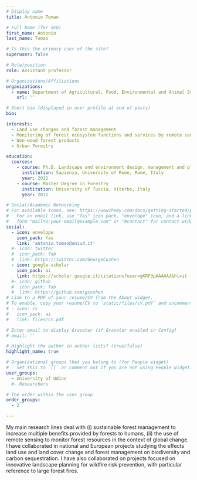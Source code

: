 ```yaml
---
# Display name
title: Antonio Tomao

# Full Name (for SEO)
first_name: Antonio
last_name: Tomao

# Is this the primary user of the site?
superuser: false

# Role/position
role: Assistant professor

# Organizations/Affiliations
organizations:
  - name: Department of Agricultural, Food, Environmental and Animal Sciences, University of Udine, Udine, Italy
    url: ''

# Short bio (displayed in user profile at end of posts)
bio:

interests:
  - Land use changes and forest management
  - Monitoring of forest ecosystem functions and services by remote sensing
  - Non-wood forest products
  - Urban Forestry

education:
  courses:
    - course: Ph.D. Landscape and environment design, management and planning
      institution: Sapienza, University of Rome, Rome, Italy
      year: 2015
    - course: Master Degree in Forestry
      institution: University of Tuscia, Viterbo, Italy
      year: 2011

# Social/Academic Networking
# For available icons, see: https://wowchemy.com/docs/getting-started/page-builder/#icons
#   For an email link, use "fas" icon pack, "envelope" icon, and a link in the
#   form "mailto:your-email@example.com" or "#contact" for contact widget.
social:
  - icon: envelope
    icon_pack: fas
    link: 'antonio.tomao@uniud.it'
  #- icon: twitter
  #  icon_pack: fab
  #  link: https://twitter.com/GeorgeCushen
  - icon: google-scholar
    icon_pack: ai
    link: https://scholar.google.it/citations?user=gKRF3pAAAAAJ&hl=it
  #- icon: github
  #  icon_pack: fab
  #  link: https://github.com/gcushen
# Link to a PDF of your resume/CV from the About widget.
# To enable, copy your resume/CV to `static/files/cv.pdf` and uncomment the lines below.
# - icon: cv
#   icon_pack: ai
#   link: files/cv.pdf

# Enter email to display Gravatar (if Gravatar enabled in Config)
# email: ''

# Highlight the author in author lists? (true/false)
highlight_name: true

# Organizational groups that you belong to (for People widget)
#   Set this to `[]` or comment out if you are not using People widget.
user_groups:
  - University of Udine
  #- Researchers

# The order within the user group
order_groups:
  - 2

---
```


My main research lines deal with (i) sustainable forest management to increase multiple benefits provided by forests to humans, (ii) the use of remote sensing to monitor forest resources in the context of global change.
I have collaborated in national and European projects studying the effects land use and land cover change and forest management on biodiversity and carbon sequestration. I have also collaborated on projects focused on innovative landscape planning for wildfire risk prevention, with particular reference to large forest fires.
